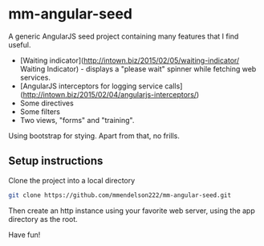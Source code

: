 # mm-angular-seed
A generic AngularJS seed project containing many features that I find useful.

* [Waiting indicator](http://intown.biz/2015/02/05/waiting-indicator/ Waiting Indicator) - displays a "please wait" spinner while fetching web services.
* [AngularJS interceptors for logging service calls] (http://intown.biz/2015/02/04/angularjs-interceptors/)
* Some directives
* Some filters
* Two views, "forms" and "training". 

Using bootstrap for stying.  Apart from that, no frills.  

## Setup instructions
Clone the project into a local directory
```bash
git clone https://github.com/mmendelson222/mm-angular-seed.git
```
Then create an http instance using your favorite web server, using the app directory as the root.

Have fun!

